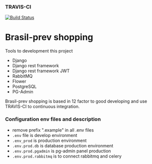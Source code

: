### TRAVIS-CI

[![Build Status](https://travis-ci.com/ngelrojas/brasilprev-shopping.svg?branch=master)](https://travis-ci.com/ngelrojas/brasilprev-shopping)

# Brasil-prev shopping

Tools to development this project

-   Django
-   Django rest framework
-   Django rest framework JWT
-   RabbitMQ
-   Flower
-   PostgreSQL
-   PG-Admin

Brasil-prev shopping is based in 12 factor to good developing and use TRAVIS-CI to continuous integration.

### Configuration env files and description

-   remove prefix ".example" in all .env files
-   `.env` file is develop environment
-   `.env_prod` is production environment
-   `.env.prod.db` is database production environment
-   `.env.prod.pgadmin` is pg-admin panel production
-   `.env.prod.rabbitmq` is to connect rabbitmq and celery
